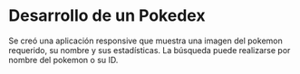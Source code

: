 # Desarrollo de un Pokedex

Se creó una aplicación responsive que muestra una imagen del pokemon requerido, su nombre y sus estadísticas. La búsqueda puede realizarse por nombre del pokemon o su ID. 

